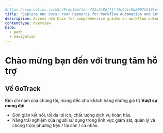 ```yaml
---
#https://www.notion.so/n8n/Frontmatter-432c2b8dff1f43d4b1c8d20075510fe4
title: "Explore n8n Docs: Your Resource for Workflow Automation and Integrations"
description: Access n8n Docs for comprehensive guides on workflow automation and integrations. Learn how to integrate apps and enhance your automation capabilities.
contentType: overview
hide:
  - path
  - navigation
---
```


# Chào mừng bạn đến với trung tâm hỗ trợ



## Về GoTrack

Kim chỉ nam của chúng tôi, mang đến cho khách hàng những giá trị **Vượt sự mong đợi**.

- Đơn giản kết nối, tối đa lợi ích, chất lượng dịch vụ hoàn hảo.
- Nâng trải nghiệm của người sử dụng trong lĩnh vực giám sát, quản lý và chống trộm phương tiện / tài sản / cá nhân.
